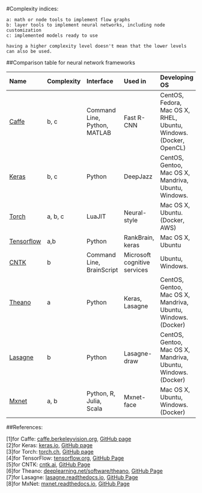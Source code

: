 #Complexity indices:
  
    a: math or node tools to implement flow graphs
    b: layer tools to implement neural networks, including node customization
    c: implemented models ready to use
  
    having a higher complexity level doesn't mean that the lower levels can also be used. 

##Comparison table for neural network frameworks

| Name      | Complexity | Interface | Used in | Developing OS  | Go to...|
| :-------  | :--- | :---------- | :-------- | :------------- | :-------    |
| [Caffe]() |b, c|Command Line, Python, MATLAB|Fast R-CNN| CentOS, Fedora, Mac OS X, RHEL, Ubuntu, Windows. (Docker, OpenCL) |[install report]()|
| [Keras]() |b, c|Python|DeepJazz| CentOS, Gentoo, Mac OS X, Mandriva, Ubuntu, Windows. |  [install report]()|
| [Torch]() |a, b, c|LuaJIT|Neural-style| Mac OS X, Ubuntu. (Docker, AWS)| [install report]()|
| [Tensorflow]() |a,b|Python|RankBrain, keras| Mac OS X, Ubuntu    |[install report]()|
| [CNTK]() |b|Command Line, BrainScript|Microsoft cognitive services|Ubuntu, Windows.| [install report]()|
| [Theano]() |a|Python|Keras, Lasagne| CentOS, Gentoo, Mac OS X, Mandriva, Ubuntu, Windows. (Docker) | [install report]()|
| [Lasagne]() |b|Python|Lasagne-draw| CentOS, Gentoo, Mac OS X, Mandriva, Ubuntu, Windows. (Docker)|  [install report]()|
| [Mxnet]() |a, b|Python, R, Julia, Scala|Mxnet-face| Mac OS X, Ubuntu, Windows.  (Docker)|[install report]()|  

##References:

[1]for Caffe: [caffe.berkeleyvision.org](http://caffe.berkeleyvision.org/), [GitHub page](https://github.com/BVLC/caffe) <br />
[2]for Keras: [keras.io](https://keras.io/), [GitHub page](https://github.com/fchollet/keras)<br />
[3]for Torch: [torch.ch](http://torch.ch/), [GitHub page](https://github.com/torch/torch7)<br />
[4]for TensorFlow: [tensorflow.org](https://www.tensorflow.org/), [GitHub Page](https://github.com/tensorflow/tensorflow)<br />
[5]for CNTK: [cntk.ai](https://cntk.ai/), [GitHub Page](https://github.com/Microsoft/CNTK/wiki)<br />
[6]for Theano: [deeplearning.net/software/theano](http://deeplearning.net/software/theano/), [GitHub Page](https://github.com/Theano/Theano)<br />
[7]for Lasagne: [lasagne.readthedocs.io](http://lasagne.readthedocs.io/en/latest/), [GitHub Page](https://github.com/Lasagne/Lasagne/blob/master/docs/index.rst)<br />
[8]for MxNet: [mxnet.readthedocs.io](http://mxnet.readthedocs.io/en/latest/), [GitHub Page](https://github.com/dmlc/mxnet/)<br />
